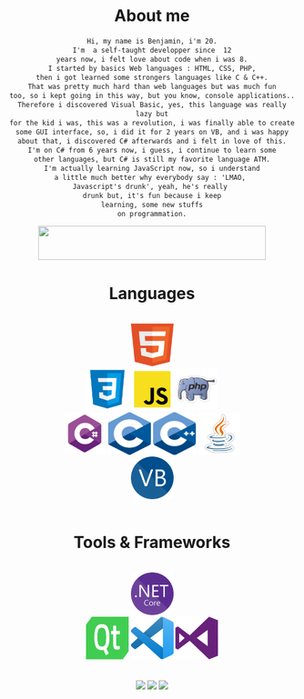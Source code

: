 <div align="center">

# About me

    Hi, my name is Benjamin, i'm 20.
    I'm  a self-taught developper since  12
    years now, i felt love about code when i was 8.
    I started by basics Web languages : HTML, CSS, PHP,
    then i got learned some strongers languages like C & C++.
    That was pretty much hard than web languages but was much fun
    too, so i kept going in this way, but you know, console applications..
    Therefore i discovered Visual Basic, yes, this language was really lazy but
    for the kid i was, this was a revolution, i was finally able to create
    some GUI interface, so, i did it for 2 years on VB, and i was happy
    about that, i discovered C# afterwards and i felt in love of this.
    I'm on C# from 6 years now, i guess, i continue to learn some
    other languages, but C# is still my favorite language ATM.
    I'm actually learning JavaScript now, so i understand
    a little much better why everybody say : 'LMAO, 
    Javascript's drunk', yeah, he's really 
    drunk but, it's fun because i keep
    learning, some new stuffs
    on programmation.

<img src="https://www.codewars.com/users/Mecopi/badges/large" style="height:60px; width:400px;">

# Languages

<div id="languages">

<br>

<div>
    <img src='res/html.png' style="width: 75px; height: 75px;">
</div>

<div>
    <img src='res/css.png' style="width: 75px; height: 75px;">
    <img src='res/js.png' style="width: 75px; height: 75px;">
    <img src='res/php.png' style="width: 75px; height: 75px;">
</div>

<div>
    <img src='res/csharp.png' style="width: 75px; height: 75px;">
    <img src='res/c.png' style="width: 75px; height: 75px;">
    <img src='res/cpp.png' style="width: 75px; height: 75px;">
    <img src='res/java.png' style="width: 75px; height: 75px;">
</div>

<div>
    <img src='res/vbdotnet.png' style="width: 75px; height: 75px;">
</div>

<br>

</div>

# Tools & Frameworks

<div id="tools">

<br>

<div>
    <img src='res/dotnet.png' style="width: 75px; height: 75px;">
</div>

<div>
    <img src='res/qt.png' style="width: 75px; height: 75px;">
    <img src='res/vscode.png' style="width: 75px; height: 75px;">
    <img src='res/vstudio.png' style="width: 75px; height: 75px;">
</div>

<br>

</div>

<br>

<div>
    <img src="https://github-readme-stats.vercel.app/api?username=benjGam&show_icons=true&theme=radical&count_private=true">
    <img src="https://github-readme-stats.vercel.app/api/top-langs/?username=benjGam&theme=radical&hide_langs_below=8">
    <img src="https://streak-stats.demolab.com/?user=benjGam&theme=tokyonight&locale=fr">
</div>

</div>
